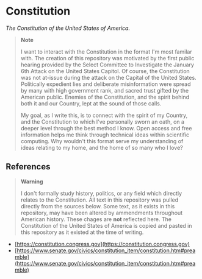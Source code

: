 # Constitution
_The Constitution of the United States of America._


> **Note**
> 
> I want to interact with the Constitution in the format I'm most familar with.
> The creation of this repository was motivated by the first public hearing 
> provided by the Select Committee to Investigate the January 6th Attack on the 
> United States Capitol. Of course, the Constitution was not at-issue during the 
> attack on the Capital of the United States. Politically expedient lies and 
> deliberate misinformation were spread by many with high government rank, and 
> sacred trust gifted by the American public. Enemies of the Constitution, and 
> the spirit behind both it and our Country, lept at the sound of those calls. 
> 
> My goal, as I write this, is to connect with the spirit of my Country, and 
> the Constitution to which I've personally sworn an oath, on a deeper level
> through the best method I know. Open access and free information helps me 
> think through technical ideas within scientific computing. Why wouldn't
> this format serve my understanding of ideas relating to my home, and the
>  home of so many who I love?


## References


> **Warning**
>
> I don't formally study history, politics, or any field which directly relates
> to the Constitution. All text in this repository was pulled directly from the 
> sources below. Some text, as it exists in this repository, may have been 
> altered by ammendments throughout American history. These chages are **not**
> reflected here. The Constitution of the United States of America is copied
> and pasted in this repository as it existed at the time of writing.


- [https://constitution.congress.gov](https://constitution.congress.gov)
- [https://www.senate.gov/civics/constitution_item/constitution.htm#preamble](https://www.senate.gov/civics/constitution_item/constitution.htm#preamble)
